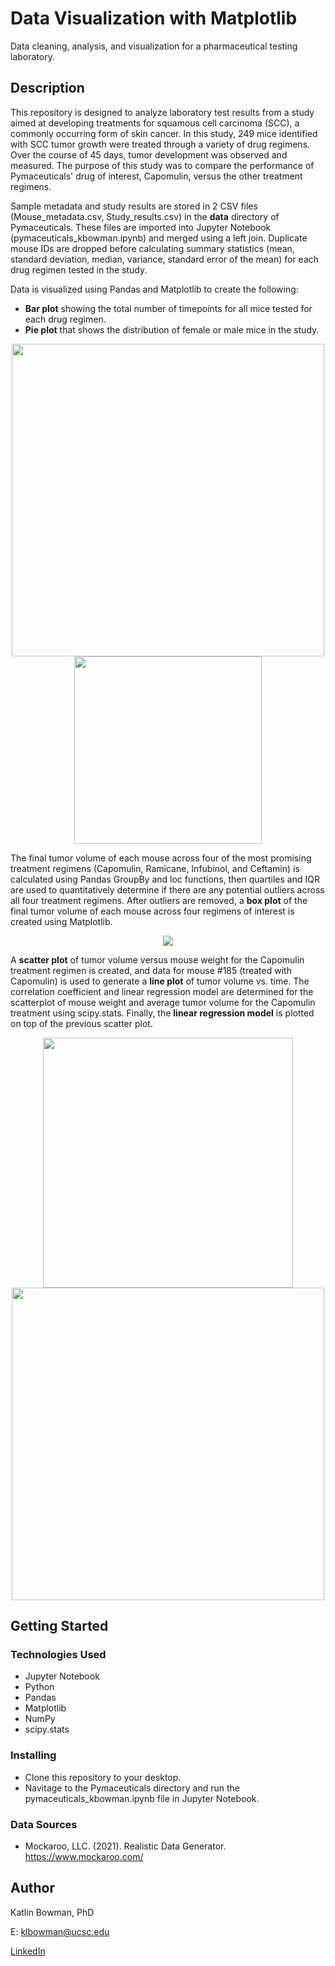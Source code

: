 # Data Visualization with Matplotlib

Data cleaning, analysis, and visualization for a pharmaceutical testing laboratory.

## Description

This repository is designed to analyze laboratory test results from a study aimed at developing treatments for squamous cell carcinoma (SCC), a commonly occurring form of skin cancer. In this study, 249 mice identified with SCC tumor growth were treated through a variety of drug regimens. Over the course of 45 days, tumor development was observed and measured. The purpose of this study was to compare the performance of Pymaceuticals' drug of interest, Capomulin, versus the other treatment regimens. 

Sample metadata and study results are stored in 2 CSV files (Mouse_metadata.csv, Study_results.csv) in the **data** directory of Pymaceuticals. These files are imported into Jupyter Notebook (pymaceuticals_kbowman.ipynb) and merged using a left join. Duplicate mouse IDs are dropped before calculating summary statistics (mean, standard deviation, median, variance, standard error of the mean) for each drug regimen tested in the study. 

Data is visualized using Pandas and Matplotlib to create the following: 
- **Bar plot** showing the total number of timepoints for all mice tested for each drug regimen.
- **Pie plot** that shows the distribution of female or male mice in the study.
<p align="center">
  <img src="https://user-images.githubusercontent.com/74067302/146280272-0b611c21-0dc3-44d2-8edb-80daffae1b15.png" width="500" />
  <img src="https://user-images.githubusercontent.com/74067302/146280283-4998249e-3d50-47de-8e88-1c7bb6f79dd9.png" width="300" /> 
</p>

The final tumor volume of each mouse across four of the most promising treatment regimens (Capomulin, Ramicane, Infubinol, and Ceftamin) is calculated using Pandas GroupBy and loc functions, then quartiles and IQR are used to quantitatively determine if there are any potential outliers across all four treatment regimens. After outliers are removed, a **box plot** of the final tumor volume of each mouse across four regimens of interest is created using Matplotlib.
<p align="center">
  <img src="https://user-images.githubusercontent.com/74067302/146280988-4fa5b4e9-f5b2-4b03-a4eb-c1f03e789058.png"/>
</p>

A **scatter plot** of tumor volume versus mouse weight for the Capomulin treatment regimen is created, and data for mouse #185 (treated with Capomulin) is used to generate a **line plot** of tumor volume vs. time. The correlation coefficient and linear regression model are determined for the scatterplot of mouse weight and average tumor volume for the Capomulin treatment using scipy.stats. Finally, the **linear regression model** is plotted on top of the previous scatter plot.
<p align="center">
  <img src="https://user-images.githubusercontent.com/74067302/146281207-d0bdce17-eb0d-4231-885b-e94a01ef8232.png" width="400" />
  <img src="https://user-images.githubusercontent.com/74067302/146282055-cc16d122-4b5c-4e84-b294-589754337b0e.png" width="500" /> 
</p>

## Getting Started

### Technologies Used 

* Jupyter Notebook
* Python
* Pandas
* Matplotlib
* NumPy
* scipy.stats

### Installing

* Clone this repository to your desktop.
* Navitage to the Pymaceuticals directory and run the pymaceuticals_kbowman.ipynb file in Jupyter Notebook.

### Data Sources

* Mockaroo, LLC. (2021). Realistic Data Generator. https://www.mockaroo.com/

## Author

Katlin Bowman, PhD

E: klbowman@ucsc.edu

[LinkedIn](https://www.linkedin.com/in/katlin-bowman/)
